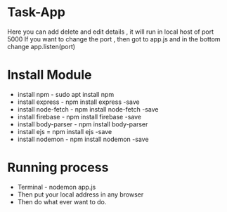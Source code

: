 # Task-App
Here you can add delete and edit details , it will run in local host of port 5000
If you want to change the port , then got to app.js and in the bottom change app.listen(port)

# Install Module
   
   * install npm - sudo apt install npm
   * install express - npm install express -save
   * install node-fetch - npm install node-fetch -save
   * install firebase  - npm install firebase -save
   * install body-parser - npm install body-parser
   * install ejs = npm install ejs -save
   * install nodemon - npm install nodemon -save
   

# Running process
  * Terminal - nodemon app.js
  * Then put your local address in any browser 
  * Then do what ever want to do.
  
  
   
   
   
